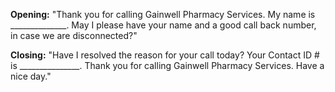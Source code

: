 **Opening:**
"Thank you for calling Gainwell Pharmacy Services. My name is ______________. May I please have your name and a good call back number, in case we are disconnected?" 


**Closing:** 
"Have I resolved the reason for your call today? Your Contact ID # is _______________. Thank you for calling Gainwell Pharmacy Services. Have a nice day." 
